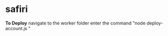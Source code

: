 # safiri

**To Deploy**
navigate to the worker folder
enter the command "node deploy-account.js <wallet-address>"
